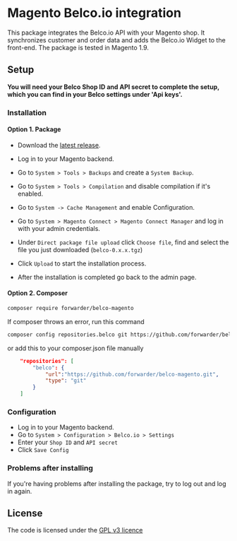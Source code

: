 Magento Belco.io integration
==========================================================

This package integrates the Belco.io API with your Magento shop. It synchronizes customer and order data and adds the Belco.io Widget to the front-end. The package is tested in Magento 1.9.

## Setup

__You will need your Belco Shop ID and API secret to complete the setup, which you can find in your Belco settings under 'Api keys'.__

### Installation

#### Option 1. Package

- Download the [latest release](https://github.com/forwarder/belco-magento/releases/latest).
- Log in to your Magento backend.
- Go to `System > Tools > Backups` and create a `System Backup`.
- Go to `System > Tools > Compilation` and disable compilation if it's enabled.
- Go to `System -> Cache Management` and enable Configuration.

- Go to `System > Magento Connect > Magento Connect Manager` and log in with your admin credentials.
- Under `Direct package file upload` click `Choose file`, find and select the file you just downloaded (`belco-0.x.x.tgz`)
- Click `Upload` to start the installation process.
- After the installation is completed go back to the admin page.

#### Option 2. Composer

```bash
composer require forwarder/belco-magento
```

If composer throws an error, run this command
```bash
composer config repositories.belco git https://github.com/forwarder/belco-magento.git
```

or add this to your composer.json file manually
```json
    "repositories": [
        "belco": {     
            "url":"https://github.com/forwarder/belco-magento.git",
            "type": "git"
        }
    ]
```

### Configuration

- Log in to your Magento backend.
- Go to `System > Configuration > Belco.io > Settings`
- Enter your `Shop ID` and `API secret`
- Click `Save Config`

### Problems after installing
If you're having problems after installing the package, try to log out and log in again.

## License
The code is licensed under the [GPL v3 licence][gpl-v3-licence]

[api-keys]: https://app.belco.io/settings/api_keys
[belco-api]: http://docs.belco.io/api/
[gpl-v3-licence]: http://choosealicense.com/licenses/gpl-3.0/

